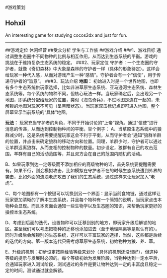 #游戏策划
## Hohxil
An interesting game for studying cocos2dx and just for fun.

---
##游戏定位
休闲经营
##受众分析
学生与工作族
##游戏介绍
###1、游戏目标
通过调整生态圈中不同物种的比例与相互作用，从而达到生态系统的平衡。游戏的   挑战在于维持复杂生态系统的稳定。
###2、玩家定位
守护者：一个生态圈的守护者，就像《奇幻森林》中大象是森林的守护者一样（具体的形象待定）。这样会给玩家一种代入感，从而对游戏产生一种“感情”。守护者会有一个“信使”，用于传递守护者的“旨意”。
###3、玩法介绍
**地图：**
初始进入时是一个世界地图，也即有多个生态系统供玩家选择，比如非洲草原生态系统、亚马逊河生态系统、森林生态系统等。每个系统的物种不同，但核心玩法一样。当玩家确定后，会出现另一个地图，即系统分配给玩家的位置，类似《海岛奇兵》，不过地图是连在一起的，未解锁的地图对玩家不可见（呈黑暗状态）。当玩家双击标记点即可进入地图，整个屏幕显示当前系统的“具体”地图。

**玩法：**
玩家充当守护者的角色，不同于开始讨论的“上帝”视角。通过“信使”进行消息的传递，从而达到控制物种间的平衡。举个例子：
A、当草原生态系统中的狼群减少时，这是系统需要提醒玩家这会不利于平衡，从而守护者会“通知”狼群羊群的位置，并点击来确定狼群的移动方向和位置。同理，羊群少时，守护者可以通过让羊群远离狼群，从而变相的控制物种的数量。初步设定，狼群有自己的攻击范围，羊群有自己的活动范围等，并且双方会在自己的范围内随机的活动。

B、如果玩家到达一定等级而不添加相应的高级物种的话，首先系统要提醒需要有。如果不行，则会模拟攻击，比如模拟在守护者不在的时候生态系统遭到外界的袭击，比如外面的流浪老虎攻击了我们的生态系统，通过这样来让玩家加入“老虎”。

C、每个地图都有一个按键可以切换到另一个界面：显示当前食物链，通过这样让玩家更加清晰的了解本生态系统，并且每个物种有一个简短的说明，当玩家点击本物种会显现。而且本页面会通知一些生物学以及生态圈的知识，来帮助玩家更好的操控本生态系统。

D、考虑到后面的迭代，设置物种可以迁移到别的地方，即玩家升级后解锁的地区。甚至我们可以考虑把物种的迁移也添加进去（至于地理隔离等是默认有的）。同时升级后会解锁别的生态系统，这样可以丰富玩家的选择，当然，这些都是后续的迭代的方向。第一版本迭代只需考虑草原生态系统，初始物种为狼、养、草。

E、升级的机制：初步设定按照经验等级来划分（具体的机制还没想好），但这种等级的提示与发展时必须的。每个等级初始为发展阶段，当物种达到一定水平后，会通知玩家进入测试阶段，测试通过的条件是要让物种达到一定的丰富度且稳定一定的时间。测试通过就会解锁。
